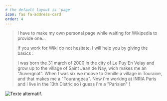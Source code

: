 ```yaml
---
# the default layout is 'page'
icon: fas fa-address-card
order: 4
---
```


>
> I have to make my own personal page while waiting for Wikipedia to provide one...
>
> If you work for Wiki do not hesitate, I will help you by giving the basics :
>
> I was born the 31 march of 2000 in the city of Le Puy En Velay  and grow up to the village of Saint Jean de Nay, wich makes me an "Auvergnat". When I was six we moove to Genille a village in Touraine, and that makes me a "Tourangeau". Now i'm working at INRIA Paris and I live in the 13th Distric so i guess i'm a "Parisien" ! 

![Texte alternatif](/chemin/access/image.jpg "Titre de l'image").
